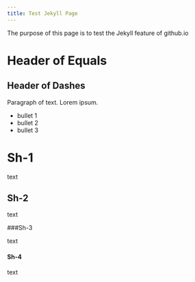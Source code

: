 ```yaml
---
title: Test Jekyll Page
---
```


The purpose of this page is to test the Jekyll feature of github.io

Header of Equals
================

Header of Dashes
----------------

Paragraph of text. Lorem ipsum. 

 * bullet 1
 * bullet 2
 * bullet 3

# Sh-1

text

## Sh-2

text

###Sh-3

text

#### Sh-4
text
